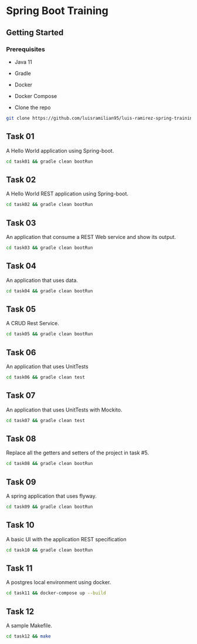 # Spring Boot Training

## Getting Started

### Prerequisites

- Java 11
- Gradle
- Docker
- Docker Compose

- Clone the repo

```sh
git clone https://github.com/luisramilian95/luis-ramirez-spring-training.git
```

## Task 01

A Hello World application using Spring-boot.

```sh
cd task01 && gradle clean bootRun
```

## Task 02

A Hello World REST application using Spring-boot.

```sh
cd task02 && gradle clean bootRun
```

## Task 03

An application that consume a REST Web service and show its output.

```sh
cd task03 && gradle clean bootRun
```

## Task 04

An application that uses data.

```sh
cd task04 && gradle clean bootRun
```

## Task 05

A CRUD Rest Service.

```sh
cd task05 && gradle clean bootRun
```

## Task 06

An application that uses UnitTests

```sh
cd task06 && gradle clean test
```

## Task 07

An application that uses UnitTests with Mockito.

```sh
cd task07 && gradle clean test
```

## Task 08

Replace all the getters and setters of the project in task #5.

```sh
cd task08 && gradle clean bootRun
```

## Task 09

A spring application that uses flyway.

```sh
cd task09 && gradle clean bootRun
```

## Task 10

A basic UI with the application REST specification

```sh
cd task10 && gradle clean bootRun
```

## Task 11

A postgres local environment using docker.

```sh
cd task11 && docker-compose up --build
```

## Task 12

A sample Makefile.

```sh
cd task12 && make
```
